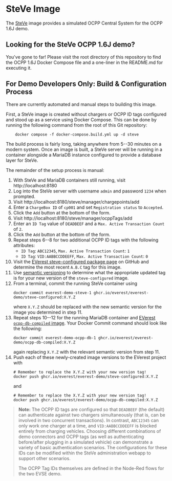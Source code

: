 # SteVe Image

The [SteVe](https://github.com/steve-community/steve) image provides a simulated
OCPP Central System for the OCPP 1.6J demo.

## Looking for the SteVe OCPP 1.6J demo?
You've gone to far! Please visit the root directory of this repository to find the OCPP 1.6J Docker Compose file and a one-liner in the README.md for executing it.

## For Demo Developers Only: Build & Configuration Process
There are currently automated and manual steps to building this image.

First, a SteVe image is created without chargers or OCPP ID tags configured and stood up as a service using Docker Compose. This can be done by running the following command from the root of this Git repository:
```shell
    docker compose -f docker-compose.build.yml up -d steve
```

The build process is fairly long, taking anywhere from 5--30 minutes on a modern system. Once an image is built, a SteVe server will be running in a container alongside a MariaDB instance configured to provide a database layer for SteVe.

The remainder of the setup process is manual:
1. With SteVe and MariaDB containers still running, visit http://localhost:8180
2. Log into the SteVe server with username `admin` and password `1234` when prompted.
3. Visit http://localhost:8180/steve/manager/chargepoints/add
4. Enter a `ChargeBox ID` of `cp001` and set `Registration status` to `Accepted`.
5. Click the `Add` button at the bottom of the form.
6. Visit http://localhost:8180/steve/manager/ocppTags/add
7. Enter an `ID Tag` value of `DEADBEEF` and a `Max. Active Transaction Count` of `2`.
8. Click the `Add` button at the bottom of the form.
9. Repeat steps 6--8 for two additional OCPP ID tags with the following attributes:
    - `ID Tag`: `ABC12345`, `Max. Active Transaction Count`: `1`
    - `ID Tag`: `VID:AABBCCDDEEFF`, `Max. Active Transaction Count`: `0`
10. Visit the [EVerest steve-configured package page](https://github.com/EVerest/everest-demo/pkgs/container/everest-demo%2Fsteve-configured) on GitHub and determine the most recent `A.B.C` tag for this image.
11. Use [semantic versioning](https://semver.org) to determine what the appropriate updated tag is for your new version of the `steve-configured` image.
12. From a terminal, commit the running SteVe container using
    ```shell
    docker commit everest-demo-steve-1 ghcr.io/everest/everest-demo/steve-configured:X.Y.Z
    ```
    where `X.Y.Z` should be replaced with the new semantic version for the image you determined in step 11.
13. Repeat steps 10--12 for the running MariaDB container and [EVerest `ocpp-db-compiled` image](https://github.com/EVerest/everest-demo/pkgs/container/everest-demo%2Focpp-db-compiled). Your Docker Commit command should look like the following:
    ```shell
    docker commit everest-demo-ocpp-db-1 ghcr.io/everest/everest-demo/ocpp-db-compiled:X.Y.Z

    ```
    again replacing `X.Y.Z` with the relevant semantic version from step 11.
14. Push each of these newly-created image versions to the EVerest project with
    ```shell
    # Remember to replace the X.Y.Z with your new version tag!
    docker push ghcr.io/everest/everest-demo/steve-configured:X.Y.Z
    ```
    and
    ```shell
    # Remember to replace the X.Y.Z with your new version tag!
    docker push ghcr.io/everest/everest-demo/ocpp-db-compiled:X.Y.Z
    ```

> **Note:** The OCPP ID tags are configured so that `DEADBEEF` (the default) can authenticate against two chargers simultaneously (that is, can be involved in two concurrent transactions). In contrast, `ABC12345` can only work one charger at a time, and `VID:AABBCCDDEEFF` is blocked entirely from charging vehicles. Choosing different combinations of demo connectors and OCPP tags (as well as authenticating before/after plugging in a simulated vehicle) can demonstrate a variety of basic authentication scenarios. The configurations for these IDs can be modified within the SteVe administration webapp to support other scenarios.
>
> The OCPP Tag IDs themselves are defined in the Node-Red flows for the two EVSE demo.
